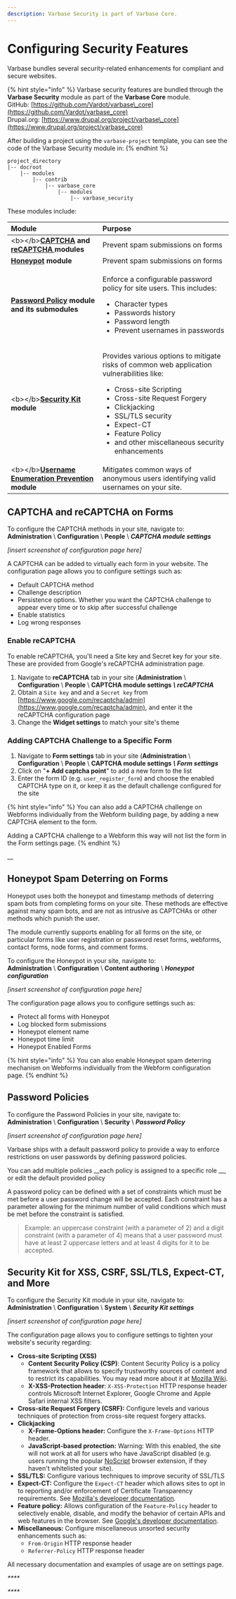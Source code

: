```yaml
---
description: Varbase Security is part of Varbase Core.
---
```


# Configuring Security Features

Varbase bundles several security-related enhancements for compliant and secure websites.

{% hint style="info" %}
Varbase security features are bundled through the **Varbase Security** module as part of the **Varbase Core** module.  
GitHub: [https://github.com/Vardot/varbase\_core](https://github.com/Vardot/varbase_core)  
Drupal.org: [https://www.drupal.org/project/varbase\_core](https://www.drupal.org/project/varbase_core)

After building a project using the `varbase-project` template, you can see the code of the Varbase Security module in:
{% endhint %}

```text
project_directory
|-- docroot
    |-- modules
        |-- contrib
            |-- varbase_core
                |-- modules
                    |-- varbase_security
```

These modules include:

<table>
  <thead>
    <tr>
      <th style="text-align:left">Module</th>
      <th style="text-align:left">Purpose</th>
    </tr>
  </thead>
  <tbody>
    <tr>
      <td style="text-align:left">&lt;b&gt;&lt;/b&gt;<a href="https://www.drupal.org/project/captcha"><b>CAPTCHA</b></a><b> and </b>
        <a
        href="https://www.drupal.org/project/recaptcha"><b>reCAPTCHA</b>
          </a><b> modules</b>
      </td>
      <td style="text-align:left">Prevent spam submissions on forms</td>
    </tr>
    <tr>
      <td style="text-align:left"><a href="https://www.drupal.org/project/honeypot"><b>Honeypot</b></a><b> module</b>
      </td>
      <td style="text-align:left">Prevent spam submissions on forms</td>
    </tr>
    <tr>
      <td style="text-align:left"><a href="https://www.drupal.org/project/password_policy"><b>Password Policy</b></a><b> module and its submodules</b>
      </td>
      <td style="text-align:left">
        <p>Enforce a configurable password policy for site users. This includes:</p>
        <ul>
          <li>Character types</li>
          <li>Passwords history</li>
          <li>Password length</li>
          <li>Prevent usernames in passwords</li>
        </ul>
      </td>
    </tr>
    <tr>
      <td style="text-align:left">&lt;b&gt;&lt;/b&gt;<a href="https://www.drupal.org/project/seckit"><b>Security Kit</b></a><b> module</b>
      </td>
      <td style="text-align:left">
        <p>Provides various options to mitigate risks of common web application vulnerabilities
          like:</p>
        <ul>
          <li>Cross-site Scripting</li>
          <li>Cross-site Request Forgery</li>
          <li>Clickjacking</li>
          <li>SSL/TLS security</li>
          <li>Expect-CT</li>
          <li>Feature Policy</li>
          <li>and other miscellaneous security enhancements</li>
        </ul>
      </td>
    </tr>
    <tr>
      <td style="text-align:left">&lt;b&gt;&lt;/b&gt;<a href="https://www.drupal.org/project/username_enumeration_prevention"><b>Username Enumeration Prevention</b></a><b> module</b>
      </td>
      <td style="text-align:left">Mitigates common ways of anonymous users identifying valid usernames on
        your site.</td>
    </tr>
  </tbody>
</table>

## CAPTCHA and reCAPTCHA on Forms

To configure the CAPTCHA methods in your site, navigate to:  
**Administration** \ **Configuration** \ **People** \ _**CAPTCHA module settings**_

_\[insert screenshot of configuration page here\]_

A CAPTCHA can be added to virtually each form in your website. The configuration page allows you to configure settings such as:

* Default CAPTCHA method
* Challenge description
* Persistence options. Whether you want the CAPTCHA challenge to appear every time or to skip after successful challenge
* Enable statistics
* Log wrong responses

### Enable reCAPTCHA

To enable reCAPTCHA, you'll need a Site key and Secret key for your site. These are provided from Google's reCAPTCHA administration page.

1. Navigate to **reCAPTCHA** tab in your site \(**Administration** \ **Configuration** \ **People** \ **CAPTCHA module settings** _**\ reCAPTCHA**_
2. Obtain a `Site key` and and a `Secret key` from [https://www.google.com/recaptcha/admin](https://www.google.com/recaptcha/admin), and enter it the reCAPTCHA configuration page
3. Change the **Widget settings** to match your site's theme

### Adding CAPTCHA Challenge to a Specific Form 

1. Navigate to **Form settings** tab in your site \(**Administration** \ **Configuration** \ **People** \ **CAPTCHA module settings** _**\ Form settings**_
2. Click on "**+ Add captcha point**" to add a new form to the list
3. Enter the form ID \(e.g. `user_register_form`\) and choose the enabled CAPTCHA type on it, or keep it as the default challenge configured for the site

{% hint style="info" %}
You can also add a CAPTCHA challenge on Webforms individually from the Webform building page, by adding a new CAPTCHA element to the form.

Adding a CAPTCHA challenge to a Webform this way will not list the form in the Form settings page.
{% endhint %}

\_\_

## Honeypot Spam Deterring on Forms

Honeypot uses both the honeypot and timestamp methods of deterring spam bots from completing forms on your site. These methods are effective against many spam bots, and are not as intrusive as CAPTCHAs or other methods which punish the user.

The module currently supports enabling for all forms on the site, or particular forms like user registration or password reset forms, webforms, contact forms, node forms, and comment forms.

To configure the Honeypot in your site, navigate to:  
**Administration** \ **Configuration** \ **Content authoring** \ _**Honeypot configuration**_

_\[insert screenshot of configuration page here\]_

The configuration page allows you to configure settings such as:

* Protect all forms with Honeypot
* Log blocked form submissions
* Honeypot element name
* Honeypot time limit
* Honeypot Enabled Forms

{% hint style="info" %}
You can also enable Honeypot spam deterring mechanism on Webforms individually from the Webform configuration page.
{% endhint %}



## Password Policies

To configure the Password Policies in your site, navigate to:  
**Administration** \ **Configuration** \ **Security** \ _**Password Policy**_

_\[insert screenshot of configuration page here\]_

Varbase ships with a default password policy to provide a way to enforce restrictions on user passwords by defining password policies.

You can add multiple policies __each policy is assigned to a specific role __, or edit the default provided policy 

A password policy can be defined with a set of constraints which must be met before a user password change will be accepted. Each constraint has a parameter allowing for the minimum number of valid conditions which must be met before the constraint is satisfied.

> Example: an uppercase constraint \(with a parameter of 2\) and a digit constraint \(with a parameter of 4\) means that a user password must have at least 2 uppercase letters and at least 4 digits for it to be accepted.



## Security Kit for XSS, CSRF, SSL/TLS, Expect-CT, and More

To configure the Security Kit module in your site, navigate to:  
**Administration** \ **Configuration** \ **System** \ _**Security Kit settings**_

_\[insert screenshot of configuration page here\]_

The configuration page allows you to configure settings to tighten your website's security regarding:

* **Cross-site Scripting \(XSS\)**
  * **Content Security Policy \(CSP\)**: Content Security Policy is a policy framework that allows to specify trustworthy sources of content and to restrict its capabilities. You may read more about it at [Mozilla Wiki](https://wiki.mozilla.org/Security/CSP).
  * **X-XSS-Protection header**: `X-XSS-Protection` HTTP response header controls Microsoft Internet Explorer, Google Chrome and Apple Safari internal XSS filters.
* **Cross-site Request Forgery \(CSRF\):** Configure levels and various techniques of protection from cross-site request forgery attacks.
* **Clickjacking**
  * **X-Frame-Options header:** Configure the `X-Frame-Options` HTTP header.
  * **JavaScript-based protection:** Warning: With this enabled, the site will not work at all for users who have JavaScript disabled \(e.g. users running the popular [NoScript](https://noscript.net/) browser extension, if they haven't whitelisted your site\).
* **SSL/TLS:** Configure various techniques to improve security of SSL/TLS
* **Expect-CT:** Configure the `Expect-CT` header which allows sites to opt in to reporting and/or enforcement of Certificate Transparency requirements. See [Mozilla's developer documentation](https://developer.mozilla.org/en-US/docs/Web/HTTP/Headers/Expect-CT).
* **Feature policy:** Allows configuration of the `Feature-Policy` header to selectively enable, disable, and modify the behavior of certain APIs and web features in the browser. See [Google's developer documentation](https://developers.google.com/web/updates/2018/06/feature-policy).
* **Miscellaneous:** Configure miscellaneous unsorted security enhancements such as:
  * `From-Origin` HTTP response header
  * `Referrer-Policy` HTTP response header

All necessary documentation and examples of usage are on settings page.

_\*\*\*\*_

_\*\*\*\*_





